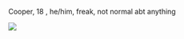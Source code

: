 Cooper, 18 , he/him, freak, not normal abt anything

<img src="https://cdn.discordapp.com/attachments/845940633163792394/1323462615888039956/eepy-gn-chat-lappland-eepy-arknights.gif?ex=67749a1c&is=6773489c&hm=4398286045838f92a9939a2f4013d0811572a97c3bb3b75c134154d3b80a94ba&">
